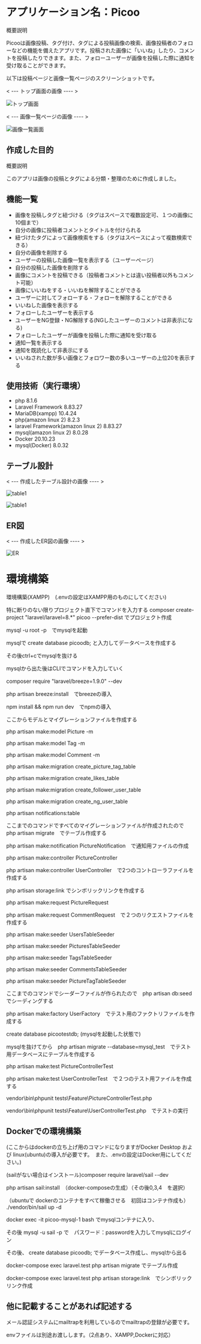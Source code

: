 # アプリケーション名：Picoo

概要説明

Picooは画像投稿、タグ付け、タグによる投稿画像の検索、画像投稿者のフォローなどの機能を備えたアプリです。投稿された画像に「いいね」したり、コメントを投稿したりできます。また、フォローユーザーが画像を投稿した際に通知を受け取ることができます。

以下は投稿ページと画像一覧ページのスクリーンショットです。

< --- トップ画面の画像 ---- >

![トップ画面](top.png)

< --- 画像一覧ページの画像 ---- >

![画像一覧画面](pictures.png)


## 作成した目的

概要説明

このアプリは画像の投稿とタグによる分類・整理のために作成しました。


## 機能一覧

- 画像を投稿しタグと紐づける（タグはスペースで複数設定可、１つの画像に10個まで）
- 自分の画像に投稿者コメントとタイトルを付けられる
- 紐づけたタグによって画像検索をする（タグはスペースによって複数検索できる）
- 自分の画像を削除する
- ユーザーの投稿した画像一覧を表示する（ユーザーページ）
- 自分の投稿した画像を削除する
- 画像にコメントを投稿できる（投稿者コメントとは違い投稿者以外もコメント可能）
- 画像にいいねをする・いいねを解除することができる
- ユーザーに対してフォローする・フォローを解除することができる
- いいねした画像を表示する
- フォローしたユーザーを表示する
- ユーザーをNG登録・NG解除する(NGしたユーザーのコメントは非表示になる)
- フォローしたユーザーが画像を投稿した際に通知を受け取る
- 通知一覧を表示する
- 通知を既読化して非表示にする
- いいねされた数が多い画像とフォロワー数の多いユーザーの上位20を表示する


## 使用技術（実行環境）

- php 8.1.6
- Laravel Framework 8.83.27
- MariaDB(xampp) 10.4.24
- php(amazon linux 2) 8.2.3
- laravel Framework(amazon linux 2) 8.83.27
- mysql(amazon linux 2) 8.0.28
- Docker 20.10.23
- mysql(Docker) 8.0.32


## テーブル設計
< --- 作成したテーブル設計の画像 ---- >

![table1](table1.png)

![table1](table2.png)


## ER図
< --- 作成したER図の画像 ---- >

![ER](er.drawio.png)


# 環境構築

環境構築(XAMPP)　(.envの設定はXAMPP用のものにしてください)

特に断りのない限りプロジェクト直下でコマンドを入力する
composer create-project "laravel/laravel=8.*" picoo --prefer-dist でプロジェクト作成

mysql -u root -p　でmysqlを起動

mysqlで create database picoodb; と入力してデータベースを作成する

その後ctrl+cでmysqlを抜ける

mysqlから出た後はCLIでコマンドを入力していく


composer require "laravel/breeze=1.9.0" --dev　

php artisan breeze:install　でbreezeの導入

npm install && npm run dev　でnpmの導入


ここからモデルとマイグレーションファイルを作成する

php artisan make:model Picture -m

php artisan make:model Tag -m

php artisan make:model Comment -m

php artisan make:migration create_picture_tag_table

php artisan make:migration create_likes_table 

php artisan make:migration create_follower_user_table

php artisan make:migration create_ng_user_table

php artisan notifications:table

ここまでのコマンドですべてのマイグレーションファイルが作成されたので　php artisan migrate　でテーブル作成する


php artisan make:notification PictureNotification　で通知用ファイルの作成


php artisan make:controller PictureController

php artisan make:controller UserController　で2つのコントローラファイルを作成する


php artisan storage:link でシンボリックリンクを作成する

php artisan make:request PictureRequest

php artisan make:request CommentRequest　で２つのリクエストファイルを作成する


php artisan make:seeder UsersTableSeeder

php artisan make:seeder PicturesTableSeeder

php artisan make:seeder TagsTableSeeder

php artisan make:seeder CommentsTableSeeder

php artisan make:seeder PictureTagTableSeeder

ここまでのコマンドでシーダーファイルが作られたので　php artisan db:seed　でシーディングする


php artisan make:factory UserFactory　でテスト用のファクトリファイルを作成する


create database picootestdb; (mysqlを起動した状態で)

mysqlを抜けてから　php artisan migrate --database=mysql_test　でテスト用データベースにテーブルを作成する

php artisan make:test PictureControllerTest

php artisan make:test UserControllerTest　で２つのテスト用ファイルを作成する

vendor\bin\phpunit tests\Feature\PictureControllerTest.php

vendor\bin\phpunit tests\Feature\UserControllerTest.php　でテストの実行



## Dockerでの環境構築

(ここからはdockerの立ち上げ用のコマンドになりますがDocker Desktop および linux(ubuntu)の導入が必要です。　また、.envの設定はDocker用にしてください。)

(sailがない場合はインストール)composer require laravel/sail --dev

php artisan sail:install　（docker-composeの生成）（その後0,3,4　を選択）

（ubuntuで dockerのコンテナをすべて稼働させる　初回はコンテナ作成も） ./vendor/bin/sail up -d 


docker exec -it picoo-mysql-1 bash でmysqlコンテナに入り、

その後 mysql -u sail -p で　パスワード：passwordを入力してmysqlにログイン

その後、 create database picoodb; でデータベース作成し、mysqlから出る

docker-compose exec laravel.test php artisan migrate でテーブル作成

docker-compose exec laravel.test php artisan storage:link　でシンボリックリンク作成

## 他に記載することがあれば記述する
メール認証システムにmailtrapを利用しているのでmailtrapの登録が必要です。

envファイルは別途お渡しします。（2点あり、XAMPP,Dockerに対応）